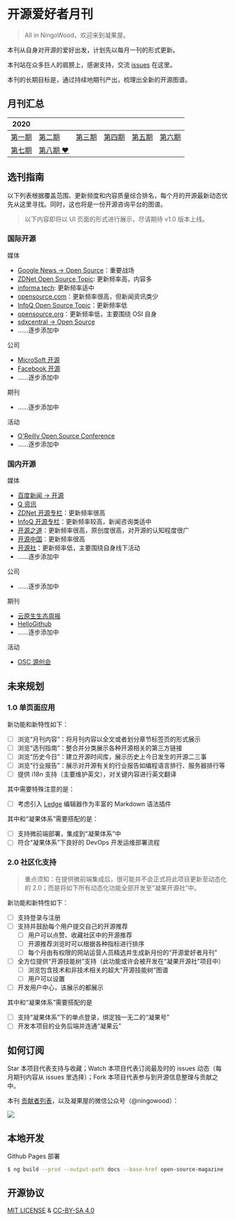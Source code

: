 # 开源爱好者月刊

> All in NingoWood，欢迎来到凝果屋。

本刊从自身对开源的爱好出发，计划先以每月一刊的形式更新。

本刊站在众多巨人的肩膀上，感谢支持，交流 [issues](https://github.com/ningowood/open-source-magazine/issues) 在这里。

本刊的长期目标是，通过持续地期刊产出，梳理出全新的开源图谱。

## 月刊汇总

|2020||||||
|-|-|-|-|-|-|
|[第一期](./src/assets/docs/2020/osm-202001.md)|[第二期](./src/assets/docs/2020/osm-202002.md)|[第三期](./src/assets/docs/2020/osm-202003.md)|[第四期](./src/assets/docs/2020/osm-202004.md)|[第五期](./src/assets/docs/2020/osm-202005.md)|[第六期](./src/assets/docs/2020/osm-202004.md)|
|[第七期](./src/assets/docs/2020/osm-202007.md)|[第八期 :heart:](./src/assets/docs/2020/osm-202008.md)|||||

## 选刊指南

以下列表根据覆盖范围、更新频度和内容质量综合排名，每个月的开源最新动态优先从这里寻找。同时，这也将是一份开源咨询平台的图谱。

> 以下内容即将以 UI 页面的形式进行展示，尽请期待 v1.0 版本上线。

### 国际开源

媒体

* [Google News -> Open Source](https://www.google.com/search?q=open+source&tbm=nws)：重要战场
* [ZDNet Open Source Topic](https://www.zdnet.com/topic/open-source/): 更新频率高，内容多
* [informa tech](https://www.channelfutures.com/technologies/open-source): 更新频率适中
* [opensource.com](http://opensource.com)：更新频率很高，但新闻资讯类少
* [InfoQ Open Source Topic](https://www.infoq.com/opensource/news)：更新频率低
* [opensource.org](https://opensource.org)：更新频率低，主要围绕 OSI 自身
* [sdxcentral -> Open Source](https://www.sdxcentral.com/open-source/)
* ......逐步添加中

公司

* [MicroSoft 开源](https://opensource.microsoft.com/)
* [Facebook 开源](https://opensource.facebook.com/)
* ......逐步添加中

期刊

* ......逐步添加中

活动

* [O'Reilly Open Source Conference](https://conferences.oreilly.com/oscon/oscon-or)
* ......逐步添加中

### 国内开源

媒体

* [百度新闻 -> 开源](https://www.baidu.com/s?rtt=1&bsst=1&cl=2&tn=news&word=%E5%BC%80%E6%BA%90)
* [Q 资讯](https://www.infoq.cn/profile/1691780/publish)
* [ZDNet 开源专栏](https://www.zdnet.com/topic/open-source)：更新频率很高
* [InfoQ 开源专栏](https://www.infoq.cn/topic/opensource)：更新频率较高，新闻咨询类适中
* [开源之道](http://opensourceway.community)：更新频率很高，原创度很高，对开源的认知程度很广
* [开源中国](https://www.oschina.net/)：更新频率很高
* [开源社](https://kaiyuanshe.cn)：更新频率低，主要围绕自身线下活动
* ......逐步添加中

公司

* ......逐步添加中

期刊

* [云原生生态周报](https://s.geekbang.org/search/c=0/k=%E4%BA%91%E5%8E%9F%E7%94%9F%E7%94%9F%E6%80%81%E5%91%A8%E6%8A%A5/t=)
* [HelloGithub](https://hellogithub.com/)
* ......逐步添加中

活动

* [OSC 源创会](https://www.oschina.net/event/ych)

## 未来规划

### 1.0 单页面应用

新功能和新特性如下：

- [ ] 浏览“月刊内容”：将月刊内容以全文或者划分章节标签页的形式展示
- [ ] 浏览“选刊指南”：整合并分类展示各种开源相关的第三方链接
- [ ] 浏览“历史今日”：建立开源时间库，展示历史上今日发生的开源二三事
- [ ] 浏览“行业报告”：展示对开源有关的行业报告如编程语言排行、服务器排行等
- [ ] 提供 i18n 支持（主要维护英文），对关键内容进行英文翻译

其中需要特殊注意的是：

- [ ] 考虑引入 [Ledge](https://github.com/phodal/ledge) 编辑器作为丰富的 Markdown 语法插件

其中和“凝果体系”需要搭配的是：

- [ ] 支持微前端部署，集成到“凝果体系”中
- [ ] 符合“凝果体系”下良好的 DevOps 开发运维部署流程

### 2.0 社区化支持

> 重点须知：在提供微前端集成后，很可能并不会正式将此项目更新至动态化的 2.0；而是将如下所有动态化功能全部开发至“凝果开源社”中。

新功能和新特性如下：

- [ ] 支持登录与注册
- [ ] 支持并鼓励每个用户提交自己的开源推荐
  - [ ] 用户可以点赞、收藏社区中的开源推荐
  - [ ] 开源推荐浏览时可以根据各种指标进行排序
  - [ ] 每个月由有权限的网站运营人员精选并生成新月份的“开源爱好者月刊”
- [ ] 全方位提供“开源技能树”支持（此功能或许会被开发在“凝果开源社”项目中）
  - [ ] 浏览包含技术和非技术相关的超大“开源技能树”图谱
  - [ ] 用户可以设置
- [ ] 开发用户中心，该展示的都展示

其中和“凝果体系”需要搭配的是

- [ ] 支持“凝果体系”下的单点登录，绑定独一无二的“凝果号” 
- [ ] 开发本项目的业务后端并连通“凝果云”

## 如何订阅

Star 本项目代表支持与收藏；Watch 本项目代表订阅最及时的 issues 动态（每月期刊内容从 issues 里选择）；Fork 本项目代表参与到开源信息整理与贡献之中。

本刊 [贡献者列表](./contributor.md)，以及凝果屋的微信公众号（@ningowood）：

![](http://qiniu.ningo.cloud/ningo/official-qrcode.png)

## 本地开发

Github Pages 部署

```bash
$ ng build --prod --output-path docs --base-href open-source-magazine
```

## 开源协议

[MIT LICENSE](./LICENSE.md) & [CC-BY-SA 4.0](https://creativecommons.org/licenses/by-sa/4.0/)

